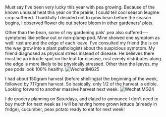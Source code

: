 Must say I've been very lucky this year with pea growing. Because of the known unusual heat this year on the prairie, I could tell cool season leugme crop suffered. Thankfully I decided not to grow bean before the season begins, I observed flower die out before bloom in other gardeners' plots.

Other than the bean, some of my gardening pals' pea also suffered--- symptoms like yellow out or non-plump pod. Mine showed one symptom as well: rust around the edge of each leave. I've consulted my friend (he is on the way grow into a plant pathologist) about the suspicious symptom. My friend diagnosed as physical stress instead of disease. 
He believes there must be an intrude spot on the leaf for disease, rust evenly distributes along the edge is more likely to be physically stressed. Other than the leaves, my pea pods look 100% healthy. 
![WechatIMG25](https://user-images.githubusercontent.com/79727789/126045275-faca46e8-6ee8-4da6-814e-cd048928d087.jpeg)

I had about 150gram harvest (before shelling)at the beginning of the week, followed by 717gram harvest. So basically, only 1/2 of the harvest is edible. Looking forward to another massive harvest next week. 
![WechatIMG24](https://user-images.githubusercontent.com/79727789/126045564-1560055b-86c8-45d9-b9d8-b4fcd8f37c54.jpeg)

I do grocery planning on Saturdays, and elated to announce I don't need to buy much for next week as I will be having home grown lettuce (already in fridge), cucumber, peax potato ready to eat for next week! 
